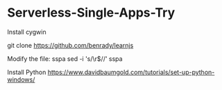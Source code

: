 # Serverless-Single-Apps-Try

Install cygwin

git clone 
https://github.com/benrady/learnjs

Modify the file: sspa 
sed -i 's/\r$//' sspa

Install Python 
https://www.davidbaumgold.com/tutorials/set-up-python-windows/

